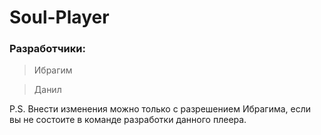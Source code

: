 # Soul-Player

### Разработчики:
> Ибрагим

> Данил

P.S. Внести изменения можно только с разрешением Ибрагима, если вы не состоите в команде разработки данного плеера.
